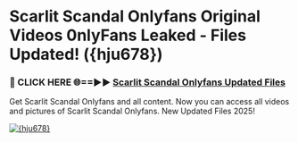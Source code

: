 # Scarlit Scandal Onlyfans Original Videos 0nlyFans Leaked - Files Updated! ({hju678})

<h3>🔴 CLICK HERE 🌐==►► <a href="https://tinyurl.com/ms9xzufz" rel="nofollow">Scarlit Scandal Onlyfans Updated Files</a></h3>

Get Scarlit Scandal Onlyfans and all content. Now you can access all videos and pictures of Scarlit Scandal Onlyfans. New Updated Files 2025!

[![{hju678}](https://i.imgur.com/PQ7UWWw.gif)](https://tinyurl.com/ms9xzufz)